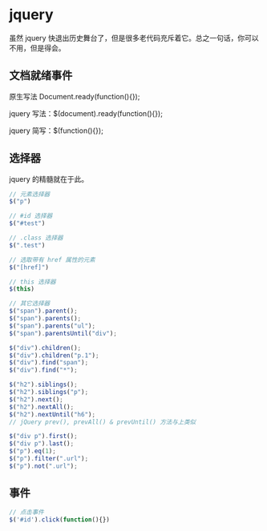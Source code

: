 # jquery

虽然 jquery 快退出历史舞台了，但是很多老代码充斥着它。总之一句话，你可以不用，但是得会。

## 文档就绪事件

原生写法 Document.ready(function(){});

jquery 写法：$(document).ready(function(){});

jquery 简写：$(function(){});

## 选择器

jquery 的精髓就在于此。

```js
// 元素选择器
$("p")

// #id 选择器
$("#test")

// .class 选择器
$(".test")

// 选取带有 href 属性的元素
$("[href]")

// this 选择器
$(this)

// 其它选择器
$("span").parent();
$("span").parents();
$("span").parents("ul");
$("span").parentsUntil("div");

$("div").children();
$("div").children("p.1");
$("div").find("span");
$("div").find("*");

$("h2").siblings();
$("h2").siblings("p");
$("h2").next();
$("h2").nextAll();
$("h2").nextUntil("h6");
// jQuery prev(), prevAll() & prevUntil() 方法与上类似

$("div p").first();
$("div p").last();
$("p").eq(1);
$("p").filter(".url");
$("p").not(".url");
```

## 事件

```js
// 点击事件
$('#id').click(function(){})
```



